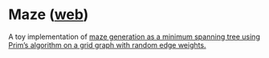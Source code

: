 # Maze ([web](https://dnjstrom.github.io/maze/))

A toy implementation of [maze generation as a minimum spanning tree using Prim’s algorithm on a grid graph with random edge weights.](https://en.wikipedia.org/wiki/Maze_generation_algorithm#Iterative_randomized_Prim.27s_algorithm_.28without_stack.2C_without_sets.29)
